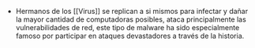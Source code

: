 - Hermanos de los [[Virus]] se replican a si mismos para infectar y dañar la mayor cantidad de computadoras posibles, ataca principalmente las vulnerabilidades de red, este tipo de malware ha sido especialmente famoso por participar en ataques devastadores a través de la historia.